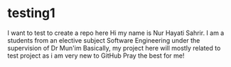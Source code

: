 # testing1
I want to test to create a repo here
Hi my name is Nur Hayati Sahrir. I am a students from an elective subject Software Engineering under the supervision of Dr Mun'im
Basically, my project here will mostly related to test project as i am very new to GitHub
Pray the best for me!
